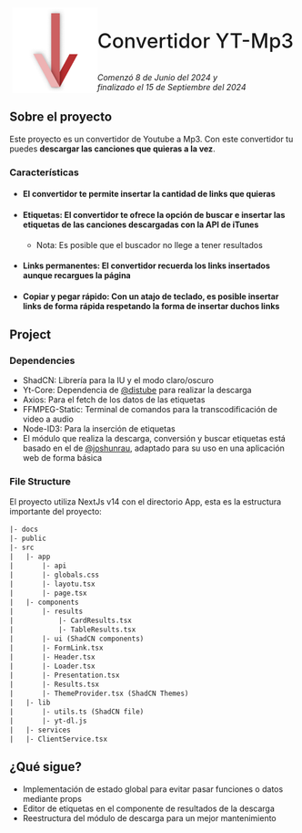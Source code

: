<div style="display:flex; justify-content: center; align-items: center; margin-bottom: 20px;">
    <img src="../public/favicon.png" style="width: 150px;">
    <div>
        <p 
            style="font-size: 35px; 
                    font-weight: 500; 
                    text-shadow: 5px -3px 10px rgba(255, 255, 255, 0.5);"
        >
            Convertidor YT-Mp3
        </p>
        <span style="font-style: italic;">Comenzó 8 de Junio del 2024 y <br>finalizado el 15 de Septiembre del 2024</span>
    </div>
</div>

## Sobre el proyecto
Este proyecto es un convertidor de Youtube a Mp3. Con este convertidor tu puedes <span style="font-weight: bold">descargar las canciones que quieras a la vez</span>.

### Características
+ #### El convertidor te permite insertar la cantidad de links que quieras
+ #### Etiquetas: El convertidor te ofrece la opción de buscar e insertar las etiquetas de las canciones descargadas con la API de iTunes
    - Nota: Es posible que el buscador no llege a tener resultados
+ #### Links permanentes: El convertidor recuerda los links insertados aunque recargues la página
+ #### Copiar y pegar rápido: Con un atajo de teclado, es posible insertar links de forma rápida respetando la forma de insertar duchos links

## Project
### Dependencies
+ ShadCN: Librería para la IU y el modo claro/oscuro
+ Yt-Core: Dependencia de [@distube](https://github.com/distubejs) para realizar la descarga 
+ Axios: Para el fetch de los datos de las etiquetas
+ FFMPEG-Static: Terminal de comandos para la transcodificación de video a audio
+ Node-ID3: Para la inserción de etiquetas
+ El módulo que realiza la descarga, conversión y buscar etiquetas está basado en el de [@joshunrau](https://github.com/joshunrau/ytdl-mp3), adaptado para su uso en una aplicación web de forma básica

### File Structure
El proyecto utiliza NextJs v14 con el directorio App, esta es la estructura importante del proyecto:

```plaintext
|- docs
|- public
|- src
|   |- app
|       |- api
|       |- globals.css
|       |- layotu.tsx
|       |- page.tsx
|   |- components
|       |- results
|           |- CardResults.tsx
|           |- TableResults.tsx
|       |- ui (ShadCN components)
|       |- FormLink.tsx
|       |- Header.tsx
|       |- Loader.tsx
|       |- Presentation.tsx
|       |- Results.tsx
|       |- ThemeProvider.tsx (ShadCN Themes)
|   |- lib
|       |- utils.ts (ShadCN file)
|       |- yt-dl.js
|   |- services
|   |- ClientService.tsx
```

## ¿Qué sigue? 
+ Implementación de estado global para evitar pasar funciones o datos mediante props
+ Editor de etiquetas en el componente de resultados de la descarga
+ Reestructura del módulo de descarga para un mejor mantenimiento


